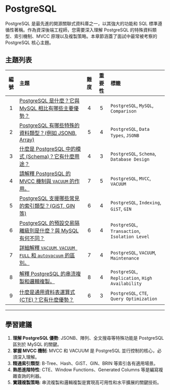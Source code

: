# PostgreSQL

PostgreSQL 是最先進的開源關聯式資料庫之一，以其強大的功能和 SQL 標準遵循性著稱。作為資深後端工程師，您需要深入理解 PostgreSQL 的特殊資料類型、索引機制、MVCC 原理以及複製策略。本章節涵蓋了面試中最常被考察的 PostgreSQL 核心主題。

## 主題列表

| 編號 | 主題 | 難度 | 重要性 | 標籤 |
| :---: | :--- | :---: | :---: | :--- |
| 1 | [PostgreSQL 是什麼？它與 MySQL 相比有哪些主要優勢？](./postgresql_vs_mysql.md) | 4 | 5 | `PostgreSQL`, `MySQL`, `Comparison` |
| 2 | [PostgreSQL 有哪些特殊的資料類型？(例如 JSONB, Array)](./special_data_types.md) | 5 | 4 | `PostgreSQL`, `Data Types`, `JSONB` |
| 3 | [什麼是 PostgreSQL 中的模式 (Schema)？它有什麼用途？](./what_is_schema.md) | 4 | 3 | `PostgreSQL`, `Schema`, `Database Design` |
| 4 | [請解釋 PostgreSQL 的 MVCC 機制與 `VACUUM` 的作用。](./mvcc_and_vacuum.md) | 7 | 5 | `PostgreSQL`, `MVCC`, `VACUUM` |
| 5 | [PostgreSQL 支援哪些常見的索引類型？(GiST, GIN 等)](./index_types.md) | 6 | 4 | `PostgreSQL`, `Indexing`, `GiST`, `GIN` |
| 6 | [PostgreSQL 的預設交易隔離級別是什麼？與 MySQL 有何不同？](./transaction_isolation_levels.md) | 6 | 4 | `PostgreSQL`, `Transaction`, `Isolation Level` |
| 7 | [詳細解釋 `VACUUM`, `VACUUM FULL` 和 `autovacuum` 的區別。](./vacuum_deep_dive.md) | 7 | 4 | `PostgreSQL`, `VACUUM`, `Maintenance` |
| 8 | [解釋 PostgreSQL 的串流複製和邏輯複製。](./replication_types.md) | 8 | 4 | `PostgreSQL`, `Replication`, `High Availability` |
| 9 | [什麼是通用資料表運算式 (CTE)？它有什麼優勢？](./what_is_cte.md) | 6 | 3 | `PostgreSQL`, `CTE`, `Query Optimization` |

---

## 學習建議

1.  **理解 PostgreSQL 優勢**: JSONB、陣列、全文搜尋等特殊功能是 PostgreSQL 區別於 MySQL 的關鍵。
2.  **掌握 MVCC 機制**: MVCC 和 VACUUM 是 PostgreSQL 並行控制的核心，必須深入理解。
3.  **精通索引類型**: B-Tree、Hash、GiST、GIN、BRIN 等索引各有適用場景。
4.  **熟悉進階特性**: CTE、Window Functions、Generated Columns 等是編寫複雜查詢的利器。
5.  **實踐複製策略**: 串流複製和邏輯複製是實現高可用性和水平擴展的關鍵技術。
